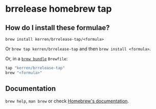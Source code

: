 # brrelease homebrew tap

## How do I install these formulae?

`brew install kerren/brrelease-tap/<formula>`

Or `brew tap kerren/brrelease-tap` and then `brew install <formula>`.

Or, in a [`brew bundle`](https://github.com/Homebrew/homebrew-bundle) `Brewfile`:

```ruby
tap "kerren/brrelease-tap"
brew "<formula>"
```

## Documentation

`brew help`, `man brew` or check [Homebrew's documentation](https://docs.brew.sh).
